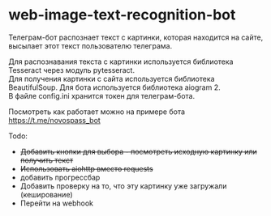 # web-image-text-recognition-bot
Телеграм-бот распознает текст с картинки, которая находится на сайте, высылает этот текст пользователю телеграма.  

Для распознавания текста с картинки используется библиотека Tesseract через модуль pytesseract.  
Для получения картинки с сайта используется библиотека BeautifulSoup.
Для бота используется библиотека aiogram 2.    
В файле config.ini хранится токен для телеграм-бота.  

Посмотреть как работает можно на примере бота https://t.me/novospass_bot    

Todo:  
- ~~Добавить кнопки для выбора - посмотреть исходную картинку или получить текст~~  
- ~~Использовать aiohttp вместо requests~~  
- добавить прогрессбар   
- Добавить проверку на то, что эту картинку уже загружали (кеширование)  
- Перейти на webhook  
